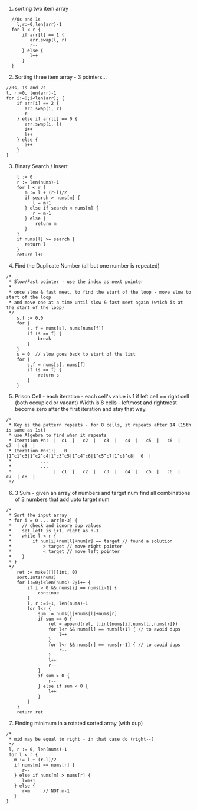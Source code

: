 

1. sorting two item array
```
  //0s and 1s
	l,r:=0,len(arr)-1
  for l < r {
      if arr[l] == 1 {
         arr.swap(l, r)
         r--
      } else {
         l++
      }
  }
```


2. Sorting three item array - 3 pointers...
```
//0s, 1s and 2s
l, r:=0, len(arr)-1
for i:=0;i<len(arr); {
    if arr[i] == 2 {
       arr.swap(i, r)
       r--
    } else if arr[i] == 0 {
       arr.swap(i, l)
       i++
       l++
    } else {
       i++
    }
}
```

3. Binary Search / Insert
```
    l := 0
    r := len(nums)-1
    for l < r {
       m := l + (r-l)/2
       if search > nums[m] {
          l = m+1
       } else if search < nums[m] {
          r = m-1
       } else {
           return m
       }
    }
    if nums[l] >= search {
       return l
    }
    return l+1
```

4. Find the Duplicate Number (all but one number is repeated)

```
/*
 * Slow/Fast pointer - use the index as next pointer
 *
 * once slow & fast meet, to find the start of the loop - move slow to start of the loop
 * and move one at a time until slow & fast meet again (which is at the start of the loop)
 */
    s,f := 0,0
    for {
        s, f = nums[s], nums[nums[f]]
        if (s == f) {
            break
        }
    }
    s = 0  // slow goes back to start of the list
    for {
        s,f = nums[s], nums[f]
        if (s == f) {
            return s
        }
    }
```

5. Prison Cell - each iteration - each cell's value is 1 if left cell == right cell (both occupied or vacant)
Width is 8 cells - leftmost and rightmost become zero after the first iteration and stay that way.
```
/*
 * Key is the pattern repeats - for 8 cells, it repeats after 14 (15th is same as 1st)
 * use Algebra to find when it repeats
 * Iteration #n:  |  c1  |   c2  |   c3  |   c4  |   c5  |   c6  |   c7  | c8  |
 * Iteration #n+1:|   0  |1^c1^c3|1^c2^c4|1^c3^c5|1^c4^c6|1^c5^c7|1^c8^c8|  0  |
 *           ...
 *           ...
 *                |  c1  |   c2  |   c3  |   c4  |   c5  |   c6  |   c7  | c8  |
 */
```

6. 3 Sum - given an array of numbers and target num find all combinations of 3 numbers that add upto target num
```
/*
 * Sort the input array
 * for i = 0 ... arr[n-3] {
 *    // check and ignore dup values
 *    set left is i+1, right as n-1
 *    while l < r {
 *        if num[i]+num[l]+num[r] == target // found a solution
 *            > target // move right pointer
 *            < target // move left pointer
 *    }
 * }
 */
    ret := make([][]int, 0)
    sort.Ints(nums)
    for i:=0;i<len(nums)-2;i++ {
        if i > 0 && nums[i] == nums[i-1] {
            continue
        }
        l, r :=i+1, len(nums)-1
        for l<r {
            sum := nums[i]+nums[l]+nums[r]
            if sum == 0 {
                ret = append(ret, []int{nums[i],nums[l],nums[r]})
                for l<r && nums[l] == nums[l+1] { // to avoid dups
                    l++
                }
                for l<r && nums[r] == nums[r-1] { // to avoid dups
                    r--
                }
                l++
                r--
            }
            if sum > 0 {
                r--
            } else if sum < 0 {
                l++
            }
        }
    }
    return ret 
```

7. Finding minimum in a rotated sorted array (with dup)
```
/*
 * mid may be equal to right - in that case do (right--)
 */
 l, r := 0, len(nums)-1
 for l < r {
   m := l + (r-l)/2
   if nums[m] == nums[r] {
      r--
   } else if nums[m] > nums[r] {
      l=m+1
   } else {
      r=m     // NOT m-1
   }
} 
```



